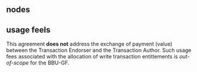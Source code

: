 ## nodes

## usage feels
This agreement **does not** address the exchange of payment (value) between the Transaction Endorser and the Transaction Author. Such usage fees associated with the allocation of write transaction entitlements is *out-of-scope* for the BBU-GF.
